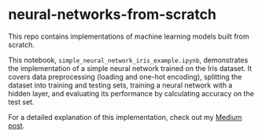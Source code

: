 # neural-networks-from-scratch
This repo contains implementations of machine learning models built from scratch.

This notebook, `simple_neural_network_iris_example.ipynb`, demonstrates the implementation of a simple neural network trained on the Iris dataset. It covers data preprocessing (loading and one-hot encoding), splitting the dataset into training and testing sets, training a neural network with a hidden layer, and evaluating its performance by calculating accuracy on the test set. 

For a detailed explanation of this implementation, check out my [Medium post](https://medium.com/@w.wojtak/building-a-simple-neural-network-from-scratch-09c72f25b8b1).
